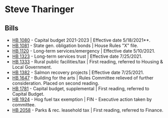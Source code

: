 # Steve Tharinger
## Bills
* [HB 1080](/bill/2021-22/hb/1080/) - Capital budget 2021-2023 | Effective date 5/18/2021**.
* [HB 1081](/bill/2021-22/hb/1081/) - State gen. obligation bonds | House Rules "X" file.
* [HB 1120](/bill/2021-22/hb/1120/) - Long-term services/emergency | Effective date 5/10/2021.
* [HB 1323](/bill/2021-22/hb/1323/) - Long-term services trust | Effective date 7/25/2021.
* [HB 1333](/bill/2021-22/hb/1333/) - Rural public facilities/tax | First reading, referred to Housing & Local Government.
* [HB 1382](/bill/2021-22/hb/1382/) - Salmon recovery projects | Effective date 7/25/2021.
* [HB 1647](/bill/2021-22/hb/1647/) - Building for the arts | Rules Committee relieved of further consideration.  Placed on second reading.
* [HB 1781](/bill/2021-22/hb/1781/) - Capital budget, supplemental | First reading, referred to Capital Budget.
* [HB 1924](/bill/2021-22/hb/1924/) - Hog fuel tax exemption | FIN - Executive action taken by committee.
* [HB 2058](/bill/2021-22/hb/2058/) - Parks & rec. leasehold tax | First reading, referred to Finance.
